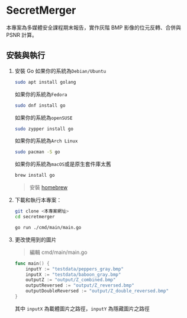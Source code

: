 # SecretMerger

本專案為多媒體安全課程期末報告，實作灰階 BMP 影像的位元反轉、合併與 PSNR 計算。

## 安裝與執行

1. 安裝 Go
    如果你的系統為`Debian/Ubuntu`
    ```bash
    sudo apt install golang
    ``` 

    如果你的系統為`Fedora`
    ```bash
    sudo dnf install go
    ``` 

    如果你的系統為`openSUSE`
    ```bash
    sudo zypper install go
    ``` 

    如果你的系統為`Arch Linux`
    ```bash
    sudo pacman -S go
    ``` 
    
    如果你的系統為`macOS`或是原生套件庫太舊
    ```bash
    brew install go
    ``` 
    > 安裝 [homebrew](https://brew.sh/)
2. 下載和執行本專案：
   ```bash
   git clone <本專案網址>
   cd secretmerger

   go run ./cmd/main/main.go
   ```
3. 更改使用到的圖片
    > 編輯 cmd/main/main.go
    ```go
    func main() {
	    inputY := "testdata/peppers_gray.bmp"
	    inputX := "testdata/baboon_gray.bmp"
	    outputZ := "output/Z_combined.bmp"
	    outputReversed := "output/Z_reversed.bmp"
	    outputDoubleReversed := "output/Z_double_reversed.bmp"
    }
    ```
    其中 `inputX` 為載體圖片之路徑，`inputY` 為隱藏圖片之路徑